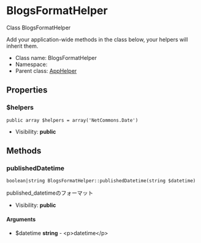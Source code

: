 BlogsFormatHelper
===============

Class BlogsFormatHelper

Add your application-wide methods in the class below, your helpers
will inherit them.


* Class name: BlogsFormatHelper
* Namespace: 
* Parent class: [AppHelper](AppHelper.md)





Properties
----------


### $helpers

    public array $helpers = array('NetCommons.Date')





* Visibility: **public**


Methods
-------


### publishedDatetime

    boolean|string BlogsFormatHelper::publishedDatetime(string $datetime)

published_datetimeのフォーマット



* Visibility: **public**


#### Arguments
* $datetime **string** - &lt;p&gt;datetime&lt;/p&gt;


